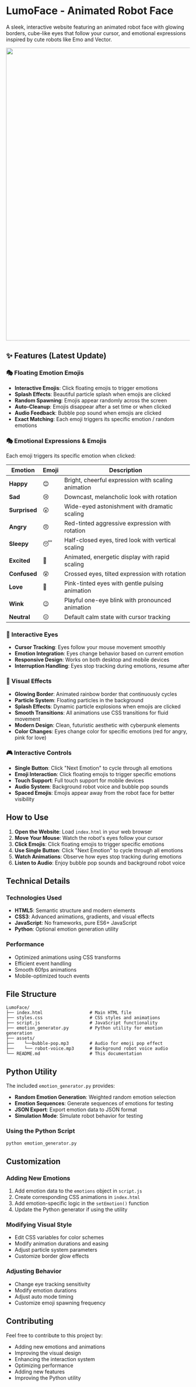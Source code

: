 # LumoFace - Animated Robot Face

A sleek, interactive website featuring an animated robot face with glowing borders, cube-like eyes that follow your cursor, and emotional expressions inspired by cute robots like Emo and Vector.

<p align="center">
<img src = "https://i.postimg.cc/FKYgfyyr/image.png" width = "800">
</p>

## ✨  Features (Latest Update)

### 🎭 Floating Emotion Emojis
- **Interactive Emojis**: Click floating emojis to trigger emotions
- **Splash Effects**: Beautiful particle splash when emojis are clicked
- **Random Spawning**: Emojis appear randomly across the screen
- **Auto-Cleanup**: Emojis disappear after a set time or when clicked
- **Audio Feedback**: Bubble pop sound when emojis are clicked
- **Exact Matching**: Each emoji triggers its specific emotion / random emotions


### 🎭 Emotional Expressions & Emojis
Each emoji triggers its specific emotion when clicked:

| Emotion | Emoji | Description |
|---------|-------|-------------|
| **Happy** | 😊 | Bright, cheerful expression with scaling animation |
| **Sad** | 😢 | Downcast, melancholic look with rotation |
| **Surprised** | 😲 | Wide-eyed astonishment with dramatic scaling |
| **Angry** | 😠 | Red-tinted aggressive expression with rotation |
| **Sleepy** | 😴 | Half-closed eyes, tired look with vertical scaling |
| **Excited** | 🤩 | Animated, energetic display with rapid scaling |
| **Confused** | 😵 | Crossed eyes, tilted expression with rotation |
| **Love** | 🥰 | Pink-tinted eyes with gentle pulsing animation |
| **Wink** | 😉 | Playful one-eye blink with pronounced animation |
| **Neutral** | 😐 | Default calm state with cursor tracking |

### 👀 Interactive Eyes
- **Cursor Tracking**: Eyes follow your mouse movement smoothly
- **Emotion Integration**: Eyes change behavior based on current emotion
- **Responsive Design**: Works on both desktop and mobile devices
- **Interruption Handling**: Eyes stop tracking during emotions, resume after

### 🎨 Visual Effects
- **Glowing Border**: Animated rainbow border that continuously cycles
- **Particle System**: Floating particles in the background
- **Splash Effects**: Dynamic particle explosions when emojis are clicked
- **Smooth Transitions**: All animations use CSS transitions for fluid movement
- **Modern Design**: Clean, futuristic aesthetic with cyberpunk elements
- **Color Changes**: Eyes change color for specific emotions (red for angry, pink for love)

### 🎮 Interactive Controls
- **Single Button**: Click "Next Emotion" to cycle through all emotions
- **Emoji Interaction**: Click floating emojis to trigger specific emotions
- **Touch Support**: Full touch support for mobile devices
- **Audio System**: Background robot voice and bubble pop sounds
- **Spaced Emojis**: Emojis appear away from the robot face for better visibility

## How to Use

1. **Open the Website**: Load `index.html` in your web browser
2. **Move Your Mouse**: Watch the robot's eyes follow your cursor
3. **Click Emojis**: Click floating emojis to trigger specific emotions
4. **Use Single Button**: Click "Next Emotion" to cycle through all emotions
5. **Watch Animations**: Observe how eyes stop tracking during emotions
6. **Listen to Audio**: Enjoy bubble pop sounds and background robot voice

## Technical Details

### Technologies Used
- **HTML5**: Semantic structure and modern elements
- **CSS3**: Advanced animations, gradients, and visual effects
- **JavaScript**: No frameworks, pure ES6+ JavaScript
- **Python**: Optional emotion generation utility


### Performance
- Optimized animations using CSS transforms
- Efficient event handling
- Smooth 60fps animations
- Mobile-optimized touch events

## File Structure

```
LumoFace/
├── index.html                  # Main HTML file
├── styles.css                  # CSS styles and animations
├── script.js                   # JavaScript functionality
├── emotion_generator.py        # Python utility for emotion generation
├── assets/
├──    └──bubble-pop.mp3        # Audio for emoji pop effect
├──    └── robot-voice.mp3      # Background robot voice audio
└── README.md                   # This documentation

```

## Python Utility

The included `emotion_generator.py` provides:
- **Random Emotion Generation**: Weighted random emotion selection
- **Emotion Sequences**: Generate sequences of emotions for testing
- **JSON Export**: Export emotion data to JSON format
- **Simulation Mode**: Simulate robot behavior for testing

### Using the Python Script
```bash
python emotion_generator.py
```

## Customization

### Adding New Emotions
1. Add emotion data to the `emotions` object in `script.js`
2. Create corresponding CSS animations in `index.html`
3. Add emotion-specific logic in the `setEmotion()` function
4. Update the Python generator if using the utility

### Modifying Visual Style
- Edit CSS variables for color schemes
- Modify animation durations and easing
- Adjust particle system parameters
- Customize border glow effects

### Adjusting Behavior
- Change eye tracking sensitivity
- Modify emotion durations
- Adjust auto mode timing
- Customize emoji spawning frequency

## Contributing

Feel free to contribute to this project by:
- Adding new emotions and animations
- Improving the visual design
- Enhancing the interaction system
- Optimizing performance
- Adding new features
- Improving the Python utility

